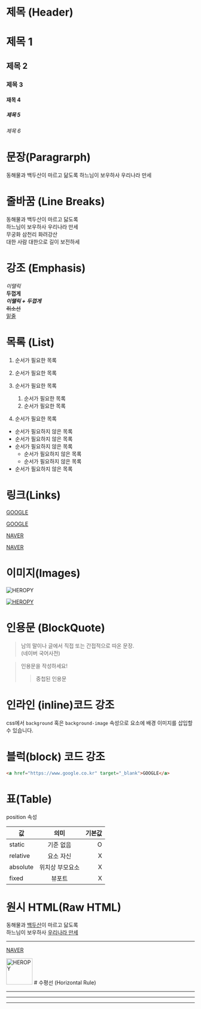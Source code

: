 # 제목 (Header)

# 제목 1
## 제목 2
### 제목 3
#### 재목 4
##### 제목 5
###### 제목 6

# 문장(Paragrarph)
 동해물과 백두산이 마르고 닮도록
 하느님이 보우하사 우리나라 만세

 # 줄바꿈 (Line Breaks)

 동해물과 백두산이 마르고 닳도록  
 하느님이 보우하사 우리나라 만세  
 무궁화 삼천리 화려강산<br />
 대한 사람 대한으로 길이 보전하세  

# 강조 (Emphasis)
_이탤릭_  
**두껍게**  
**_이탤릭 + 두껍게_**  
~~취소선~~  
<U>밑줄</u>

# 목록 (List)

1. 순서가 필요한 목록  
1. 순서가 필요한 목록  
1. 순서가 필요한 목록  
    1. 순서가 필요한 목록  
    1. 순서가 필요한 목록  

1. 순서가 필요한 목록

- 순서가 필요하지 않은 목록  
- 순서가 필요하지 않은 목록  
- 순서가 필요하지 않은 목록  
    - 순서가 필요하지 않은 목록  
    - 순서가 필요하지 않은 목록
- 순서가 필요하지 않은 목록  

# 링크(Links)

<a href="https://google.com">GOOGLE</a>  

[GOOGLE](https://google.com)  

<a href="https://naver.com" title="NAVER로 이동!" target="_blank">NAVER</a>  

[NAVER](https://naver.com "NAVER로 이동!")  

# 이미지(Images)

![HEROPY](https://heropy.blog/css/images/logo.png)  

[![HEROPY](https://heropy.blog/css/images/logo.png)](https://heropy.blog/)  

# 인용문 (BlockQuote)

>남의 말이나 글에서 직접 또는 간접적으로 따온 문장.  
>(네이버 국어사전)  

>인용문을 작성하세요!  
>>중첩된 인용문  

# 인라인 (inline)코드 강조  

css에서 `background` 혹은 `background-image` 속성으로 요소에 배경 이미지를 삽입할 수 있습니다.  

# 블럭(block) 코드 강조  

```html  
<a href="https://www.google.co.kr" target="_blank">GOOGLE</a>  

```

# 표(Table)

position 속성  

값 | 의미 | 기본값  
--| :--: | --:
static | 기준 없음 | O  
relative | 요소 자신 | X  
absolute | 위치상 부모요소 | X  
fixed | 뷰포트 | X  

# 원시 HTML(Raw HTML)

동해물과 <u>백두산</U>이 마르고 닳도록<br />
하느님이 보우하사 <span style="text-decoration: underline;">우리나라 만세</span>  
<!-- u태그와 SPAN태그 안에 인라인으로 언더라인을 만드는것은 같은 것 -->
---

<a href="https://naver.com" title="NAVER로 이동!" target="_blank">NAVER</a> 
<!-- 마크다운에는 BLANK를 대체할 언어가 없으므로 그냥 원시언어 그대로 갖다 씀 -->
<img width="70" src="https://heropy.blog/css/images/logo.png" alt = "HEROPY" />
<!-- 이미지에 가로너비를 넣어야하는 경우에도 마크다운에서 대체할 언어가 없으므로 그냥 원시언어를 씀 -->
# 수평선 (Horizontal Rule)

---  

***  

___
